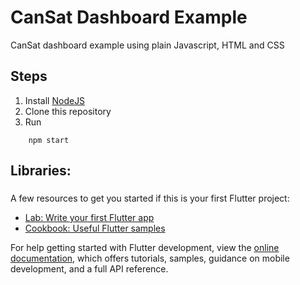 # CanSat Dashboard Example

CanSat dashboard example using plain Javascript, HTML and CSS

## Steps

1. Install [NodeJS]([https://docs.flutter.dev/](https://nodejs.org/en))
2. Clone this repository
3. Run
```
    npm start
```

## Libraries:
###

A few resources to get you started if this is your first Flutter project:

- [Lab: Write your first Flutter app](https://docs.flutter.dev/get-started/codelab)
- [Cookbook: Useful Flutter samples](https://docs.flutter.dev/cookbook)

For help getting started with Flutter development, view the
[online documentation](https://docs.flutter.dev/), which offers tutorials,
samples, guidance on mobile development, and a full API reference.
